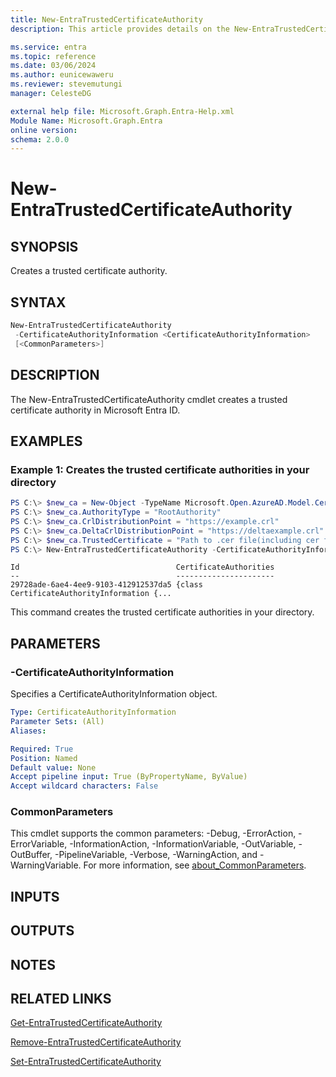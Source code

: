 ```yaml
---
title: New-EntraTrustedCertificateAuthority
description: This article provides details on the New-EntraTrustedCertificateAuthority command.

ms.service: entra
ms.topic: reference
ms.date: 03/06/2024
ms.author: eunicewaweru
ms.reviewer: stevemutungi
manager: CelesteDG

external help file: Microsoft.Graph.Entra-Help.xml
Module Name: Microsoft.Graph.Entra
online version:
schema: 2.0.0
---
```


# New-EntraTrustedCertificateAuthority

## SYNOPSIS
Creates a trusted certificate authority.

## SYNTAX

```powershell
New-EntraTrustedCertificateAuthority 
 -CertificateAuthorityInformation <CertificateAuthorityInformation>
 [<CommonParameters>]
```

## DESCRIPTION
The New-EntraTrustedCertificateAuthority cmdlet creates a trusted certificate authority in Microsoft Entra ID.

## EXAMPLES

### Example 1: Creates the trusted certificate authorities in your directory
```powershell
PS C:\> $new_ca = New-Object -TypeName Microsoft.Open.AzureAD.Model.CertificateAuthorityInformation #Create CertificateAuthorityInformation object
PS C:\> $new_ca.AuthorityType = "RootAuthority"
PS C:\> $new_ca.CrlDistributionPoint = "https://example.crl"
PS C:\> $new_ca.DeltaCrlDistributionPoint = "https://deltaexample.crl"
PS C:\> $new_ca.TrustedCertificate = "Path to .cer file(including cer file name)"
PS C:\> New-EntraTrustedCertificateAuthority -CertificateAuthorityInformation $new_ca
```

```output
Id                                   CertificateAuthorities
--                                   ----------------------
29728ade-6ae4-4ee9-9103-412912537da5 {class CertificateAuthorityInformation {...
```

This command creates the trusted certificate authorities in your directory.

## PARAMETERS

### -CertificateAuthorityInformation
Specifies a CertificateAuthorityInformation object.

```yaml
Type: CertificateAuthorityInformation
Parameter Sets: (All)
Aliases:

Required: True
Position: Named
Default value: None
Accept pipeline input: True (ByPropertyName, ByValue)
Accept wildcard characters: False
```

### CommonParameters
This cmdlet supports the common parameters: -Debug, -ErrorAction, -ErrorVariable, -InformationAction, -InformationVariable, -OutVariable, -OutBuffer, -PipelineVariable, -Verbose, -WarningAction, and -WarningVariable. For more information, see [about_CommonParameters](https://go.microsoft.com/fwlink/?LinkID=113216).

## INPUTS

## OUTPUTS

## NOTES

## RELATED LINKS

[Get-EntraTrustedCertificateAuthority](Get-EntraTrustedCertificateAuthority.md)

[Remove-EntraTrustedCertificateAuthority](Remove-EntraTrustedCertificateAuthority.md)

[Set-EntraTrustedCertificateAuthority](Set-EntraTrustedCertificateAuthority.md)

